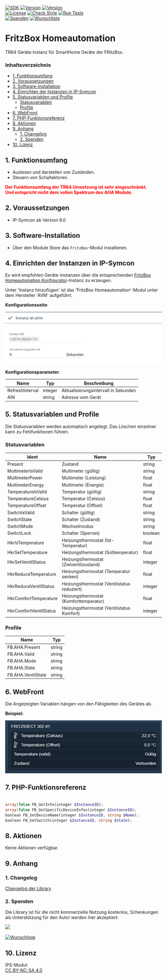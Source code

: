 [![SDK](https://img.shields.io/badge/Symcon-PHPModul-red.svg)](https://www.symcon.de/service/dokumentation/entwicklerbereich/sdk-tools/sdk-php/)
[![Version](https://img.shields.io/badge/Modul%20version-0.80-blue.svg)]()
[![Version](https://img.shields.io/badge/Symcon%20Version-6.0%20%3E-green.svg)](https://www.symcon.de/de/service/dokumentation/installation/migrationen/v60-v61-q1-2022/)  
[![License](https://img.shields.io/badge/License-CC%20BY--NC--SA%204.0-green.svg)](https://creativecommons.org/licenses/by-nc-sa/4.0/)
[![Check Style](https://github.com/Nall-chan/FritzBox/workflows/Check%20Style/badge.svg)](https://github.com/Nall-chan/FritzBox/actions) [![Run Tests](https://github.com/Nall-chan/FritzBox/workflows/Run%20Tests/badge.svg)](https://github.com/Nall-chan/FritzBox/actions)  
[![Spenden](https://www.paypalobjects.com/de_DE/DE/i/btn/btn_donate_SM.gif)](#2-spenden)
[![Wunschliste](https://img.shields.io/badge/Wunschliste-Amazon-ff69fb.svg)](#2-spenden)  

# FritzBox Homeautomation <!-- omit in toc -->
TR64 Geräte Instanz für SmartHome Geräte der FRitzBox.  

### Inhaltsverzeichnis <!-- omit in toc -->

- [1. Funktionsumfang](#1-funktionsumfang)
- [2. Voraussetzungen](#2-voraussetzungen)
- [3. Software-Installation](#3-software-installation)
- [4. Einrichten der Instanzen in IP-Symcon](#4-einrichten-der-instanzen-in-ip-symcon)
- [5. Statusvariablen und Profile](#5-statusvariablen-und-profile)
  - [Statusvariablen](#statusvariablen)
  - [Profile](#profile)
- [6. WebFront](#6-webfront)
- [7. PHP-Funktionsreferenz](#7-php-funktionsreferenz)
- [8. Aktionen](#8-aktionen)
- [9. Anhang](#9-anhang)
  - [1. Changelog](#1-changelog)
  - [2. Spenden](#2-spenden)
- [10. Lizenz](#10-lizenz)

## 1. Funktionsumfang

* Auslesen und darstellen von Zuständen.  
* Steuern von Schaltaktoren.

**<div style="color:red">Der Funktionsumfang der TR64 Umsetzung ist sehr eingeschränkt.  
Und entspricht nicht dem vollen Spektrum des AHA Module.</div>**

## 2. Voraussetzungen

- IP-Symcon ab Version 6.0

## 3. Software-Installation

* Über den Module Store das `FritzBox`-Modul installieren.

## 4. Einrichten der Instanzen in IP-Symcon

 Es wird empfohlen Geräte-Instanzen über die entsprechenden [FritzBox Homeautomation Konfigurator](../FritzBox%20Homeautomation%20Configurator/README.md)-Instanz zu erzeugen.  
 
 Unter 'Instanz hinzufügen' ist das 'FritzBox Homeautomation'-Modul unter dem Hersteller 'AVM' aufgeführt.

__Konfigurationsseite__:

![Config](imgs/config.png)  

__Konfigurationsparameter__:  

| Name            | Typ     | Beschreibung                         |
| --------------- | ------- | ------------------------------------ |
| RefreshInterval | integer | Aktualisierungsintervall in Sekunden |
| AIN             | string  | Adresse vom Gerät                    |

## 5. Statusvariablen und Profile

Die Statusvariablen werden automatisch angelegt. Das Löschen einzelner kann zu Fehlfunktionen führen.

### Statusvariablen

| Ident                  | Name                                        | Typ     |
| ---------------------- | ------------------------------------------- | ------- |
| Present                | Zustand                                     | string  |
| MultimeterIsValid      | Multimeter (gültig)                         | string  |
| MultimeterPower        | Multimeter (Leistung)                       | float   |
| MultimeterEnergy       | Multimeter (Energie)                        | float   |
| TemperatureIsValid     | Temperatur (gültig)                         | string  |
| TemperatureCelsius     | Temperatur (Celsius)                        | float   |
| TemperatureOffset      | Temperatur (Offset)                         | float   |
| SwitchIsValid          | Schalter (gültig)                           | string  |
| SwitchState            | Schalter (Zustand)                          | string  |
| SwitchMode             | Wechselmodus                                | string  |
| SwitchLock             | Schalter (Sperren)                          | boolean |
| HkrIsTemperature       | Heizungsthermostat (Ist-Temperatur)         | float   |
| HkrSetTemperature      | Heizungsthermostat (Solltemperatur)         | float   |
| HkrSetVentilStatus     | Heizungsthermostat (Zielventilzustand)      | integer |
| HkrReduceTemperature   | Heizungsthermostat (Temperatur senken)      | float   |
| HkrReduceVentilStatus  | Heizungsthermostat (Ventilstatus reduziert) | integer |
| HkrComfortTemperature  | Heizungsthermostat (Komforttemperatur)      | float   |
| HkrComfortVentilStatus | Heizungsthermostat (Ventilstatus Komfort)   | integer |


### Profile

| Name               | Typ    |
| ------------------ | ------ |
| FB.AHA.Present     | string |
| FB.AHA.Valid       | string |
| FB.AHA.Mode        | string |
| FB.AHA.State       | string |
| FB.AHA.VentilState | string |


## 6. WebFront

Die Angezeigten Variablen hängen von den Fähigkeiten des Gerätes ab.  

**Beispiel:**  

![Webfront](imgs/webfront.png)  

## 7. PHP-Funktionsreferenz

```php

array|false FB_GetInfo(integer $InstanceID);
array|false FB_GetSpecificDeviceInfos(integer $InstanceID);
boolean FB_SetDeviceName(integer $InstanceID, string $Name);
boolean FB_SetSwitch(integer $InstanceID, string $State);
```

## 8. Aktionen

Keine Aktionen verfügbar.

## 9. Anhang

### 1. Changelog

[Changelog der Library](../README.md#changelog)

### 2. Spenden

  Die Library ist für die nicht kommerzielle Nutzung kostenlos, Schenkungen als Unterstützung für den Autor werden hier akzeptiert:  

<a href="https://www.paypal.com/donate?hosted_button_id=G2SLW2MEMQZH2" target="_blank"><img src="https://www.paypalobjects.com/de_DE/DE/i/btn/btn_donate_LG.gif" border="0" /></a>  

[![Wunschliste](https://img.shields.io/badge/Wunschliste-Amazon-ff69fb.svg)](https://www.amazon.de/hz/wishlist/ls/YU4AI9AQT9F?ref_=wl_share) 

## 10. Lizenz

  IPS-Modul:  
  [CC BY-NC-SA 4.0](https://creativecommons.org/licenses/by-nc-sa/4.0/)  

